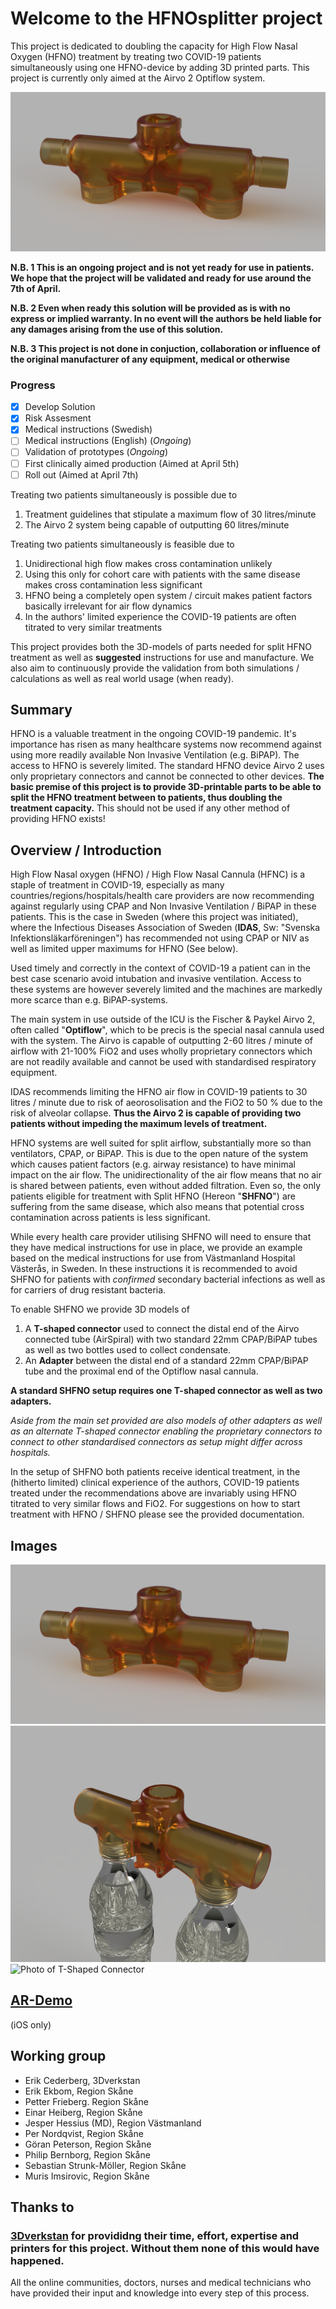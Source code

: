 # Welcome to the HFNOsplitter project

This project is dedicated to doubling the capacity for High Flow Nasal Oxygen (HFNO) treatment by treating two COVID-19 patients simultaneously using one HFNO-device by adding 3D printed parts.
This project is currently only aimed at the Airvo 2 Optiflow system.

![Render of T-Shaped Connector](Meta/T-Front.png 'Render of T-Shaped Connector')

**N.B. 1 This is an ongoing project and is not yet ready for use in patients.
We hope that the project will be validated and ready for use around the 7th of April.**

**N.B. 2 Even when ready this solution will be provided as is with no express or implied warranty.
In no event will the authors be held liable for any damages arising from the use of this solution.**

**N.B. 3 This project is not done in conjuction, collaboration or influence of the original manufacturer of any equipment, medical or otherwise**

### Progress

- [x] Develop Solution
- [x] Risk Assesment
- [x] Medical instructions (Swedish)
- [ ] Medical instructions (English) (_Ongoing_)
- [ ] Validation of prototypes (_Ongoing_)
- [ ] First clinically aimed production (Aimed at April 5th)
- [ ] Roll out (Aimed at April 7th)

Treating two patients simultaneously is possible due to

1. Treatment guidelines that stipulate a maximum flow of 30 litres/minute
2. The Airvo 2 system being capable of outputting 60 litres/minute

Treating two patients simultaneously is feasible due to

1. Unidirectional high flow makes cross contamination unlikely
2. Using this only for cohort care with patients with the same disease makes cross contamination less significant
3. HFNO being a completely open system / circuit makes patient factors basically irrelevant for air flow dynamics
4. In the authors' limited experience the COVID-19 patients are often titrated to very similar treatments

This project provides both the 3D-models of parts needed for split HFNO treatment as well as **suggested** instructions for use and manufacture. We also aim to continuously provide the validation from both simulations / calculations as well as real world usage (when ready).

## Summary

HFNO is a valuable treatment in the ongoing COVID-19 pandemic. It's importance has risen as many healthcare systems now recommend against using more readily available Non Invasive Ventilation (e.g. BiPAP). The access to HFNO is severely limited. The standard HFNO device Airvo 2 uses only proprietary connectors and cannot be connected to other devices.
**The basic premise of this project is to provide 3D-printable parts to be able to split the HFNO treatment between to patients, thus doubling the treatment capacity.** This should not be used if any other method of providing HFNO exists!

## Overview / Introduction

High Flow Nasal oxygen (HFNO) / High Flow Nasal Cannula (HFNC) is a staple of treatment in COVID-19, especially as many countries/regions/hospitals/health care providers are now recommending against regularly using CPAP and Non Invasive Ventilation / BiPAP in these patients. This is the case in Sweden (where this project was initiated), where the Infectious Diseases Association of Sweden (**IDAS**, Sw: "Svenska Infektionsläkarföreningen") has recommended not using CPAP or NIV as well as limited upper maximums for HFNO (See below).

Used timely and correctly in the context of COVID-19 a patient can in the best case scenario avoid intubation and invasive ventilation. Access to these systems are however severely limited and the machines are markedly more scarce than e.g. BiPAP-systems.

The main system in use outside of the ICU is the Fischer & Paykel Airvo 2, often called "**Optiflow**", which to be precis is the special nasal cannula used with the system. The Airvo is capable of outputting 2-60 litres / minute of airflow with 21-100% FiO2 and uses wholly proprietary connectors which are not readily available and cannot be used with standardised respiratory equipment.

IDAS recommends limiting the HFNO air flow in COVID-19 patients to 30 litres / minute due to risk of aeorosolisation and the FiO2 to 50 % due to the risk of alveolar collapse. **Thus the Airvo 2 is capable of providing two patients without impeding the maximum levels of treatment.**

HFNO systems are well suited for split airflow, substantially more so than ventilators, CPAP, or BiPAP. This is due to the open nature of the system which causes patient factors (e.g. airway resistance) to have minimal impact on the air flow. The unidirectionality of the air flow means that no air is shared between patients, even without added filtration. Even so, the only patients eligible for treatment with Split HFNO (Hereon "**SHFNO**") are suffering from the same disease, which also means that potential cross contamination across patients is less significant.

While every health care provider utilising SHFNO will need to ensure that they have medical instructions for use in place, we provide an example based on the medical instructions for use from Västmanland Hospital Västerås, in Sweden. In these instructions it is recommended to avoid SHFNO for patients with _confirmed_ secondary bacterial infections as well as for carriers of drug resistant bacteria.

To enable SHFNO we provide 3D models of

1. A **T-shaped connector** used to connect the distal end of the Airvo connected tube (AirSpiral) with two standard 22mm CPAP/BiPAP tubes as well as two bottles used to collect condensate.
2. An **Adapter** between the distal end of a standard 22mm CPAP/BiPAP tube and the proximal end of the Optiflow nasal cannula.

**A standard SHFNO setup requires one T-shaped connector as well as two adapters.**

_Aside from the main set provided are also models of other adapters as well as an alternate T-shaped connector enabling the proprietary connectors to connect to other standardised connectors as setup might differ across hospitals._

In the setup of SHFNO both patients receive identical treatment, in the (hitherto limited) clinical experience of the authors, COVID-19 patients treated under the recommendations above are invariably using HFNO titrated to very similar flows and FiO2. For suggestions on how to start treatment with HFNO / SHFNO please see the provided documentation.

## Images

![Render of T-Shaped Connector Front](Meta/T-Front.png 'Render of T-Shaped Connector Front')
![Render of T-Shaped Connector Back](Meta/T-Back.png 'Render of T-Shaped Connector Back')
![Photo of T-Shaped Connector](Meta/T-Connected.png 'Photo of T-Shaped Connector')

## [AR-Demo](https://github.com/hessius/HFNOsplitter/blob/master/Meta/Complete%20Set%20-%20Orientation.usdz?raw=true)

(iOS only)

## Working group

- Erik Cederberg, 3Dverkstan
- Erik Ekbom, Region Skåne
- Petter Frieberg. Region Skåne
- Einar Heiberg, Region Skåne
- Jesper Hessius (MD), Region Västmanland
- Per Nordqvist, Region Skåne
- Göran Peterson, Region Skåne
- Philip Bernborg, Region Skåne
- Sebastian Strunk-Möller, Region Skåne
- Muris Imsirovic, Region Skåne

## Thanks to

### [3Dverkstan](http://3dverkstan.se) for provididng their time, effort, expertise and printers for this project. Without them none of this would have happened.

All the online communities, doctors, nurses and medical technicians who have provided their input and knowledge into every step of this process.
